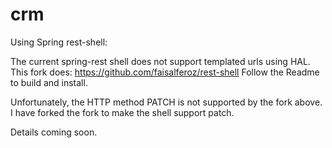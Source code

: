 crm
===

Using Spring rest-shell:

The current spring-rest shell does not support templated urls using HAL. 
This fork does: https://github.com/faisalferoz/rest-shell
Follow the Readme to build and install.

Unfortunately, the HTTP method PATCH is not supported by the fork above.
I have forked the fork to make the shell support patch.

Details coming soon.
